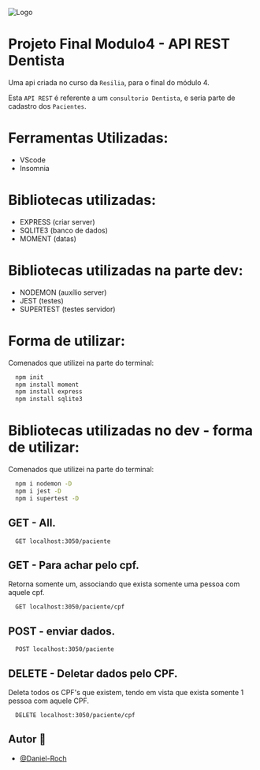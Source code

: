 ![Logo](https://static.wixstatic.com/media/af86ec_5850213055aa4ae8a4ecd4195d65d08d~mv2.png/v1/fill/w_154,h_22,al_c,q_85,usm_0.66_1.00_0.01/logo.webp)

# Projeto Final Modulo4 - API REST Dentista

Uma api criada no curso da `Resilia`, para o final do módulo 4.

Esta `API REST` é referente a um `consultorio Dentista`, e seria parte de cadastro dos `Pacientes`.

# Ferramentas Utilizadas:

- VScode
- Insomnia


# Bibliotecas utilizadas:

- EXPRESS (criar server)
- SQLITE3 (banco de dados)
- MOMENT (datas)

# Bibliotecas utilizadas na parte dev:

- NODEMON (auxílio server)
- JEST (testes)
- SUPERTEST (testes servidor)

# Forma de utilizar:

Comenados que utilizei na parte do terminal:

```bash
  npm init
  npm install moment
  npm install express
  npm install sqlite3
```

# Bibliotecas utilizadas no dev - forma de utilizar:

Comenados que utilizei na parte do terminal:

```bash
  npm i nodemon -D
  npm i jest -D
  npm i supertest -D
```

## GET - All.

```http
  GET localhost:3050/paciente
```

## GET - Para achar pelo cpf.

Retorna somente um, associando que exista somente uma pessoa com aquele cpf.

```http
  GET localhost:3050/paciente/cpf
```

## POST - enviar dados.

```http
  POST localhost:3050/paciente
```

## DELETE - Deletar dados pelo CPF.

Deleta todos os CPF's que existem, tendo em vista que exista somente 1 pessoa com aquele CPF.

```http
  DELETE localhost:3050/paciente/cpf
```

## Autor 👋

- [@Daniel-Roch](https://github.com/Daniel-Roch)

